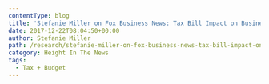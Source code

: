 ```yaml
---
contentType: blog
title: 'Stefanie Miller on Fox Business News: Tax Bill Impact on Business'
date: 2017-12-22T08:04:50+00:00
author: Stefanie Miller
path: /research/stefanie-miller-on-fox-business-news-tax-bill-impact-on-business/
category: Height In The News
tags:
  - Tax + Budget
---
```

<script type="text/javascript" src="http://video.foxbusiness.com/v/embed.js?id=5690416658001&w=466&h=263">span data-mce-type="bookmark" style="display: inline-block; width: 0px; overflow: hidden; line-height: 0;" class="mce_SELRES_start">﻿</span></script>
